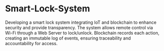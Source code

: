 # Smart-Lock-System
Developing a smart lock system integrating IoT and blockchain to enhance security and provide transparency. The system allows remote control via Wi-Fi through a Web Server to lock/unlock. Blockchain records each action, creating an immutable log of events, ensuring traceability and accountability for access.
